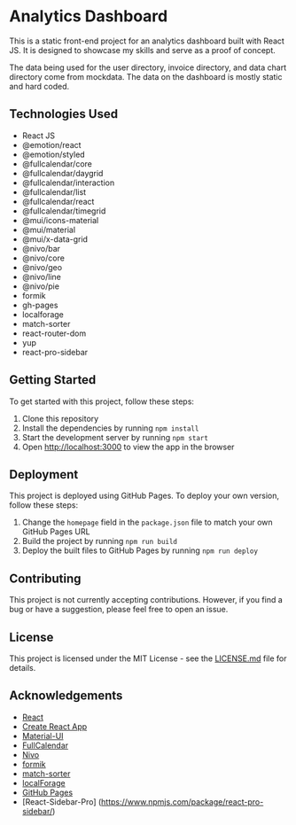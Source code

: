 # Analytics Dashboard

This is a static front-end project for an analytics dashboard built with React JS. It is designed to showcase my skills and serve as a proof of concept.

The data being used for the user directory, invoice directory, and data chart directory come from mockdata. 
The data on the dashboard is mostly static and hard coded. 


## Technologies Used

- React JS
- @emotion/react
- @emotion/styled
- @fullcalendar/core
- @fullcalendar/daygrid
- @fullcalendar/interaction
- @fullcalendar/list
- @fullcalendar/react
- @fullcalendar/timegrid
- @mui/icons-material
- @mui/material
- @mui/x-data-grid
- @nivo/bar
- @nivo/core
- @nivo/geo
- @nivo/line
- @nivo/pie
- formik
- gh-pages
- localforage
- match-sorter
- react-router-dom
- yup
- react-pro-sidebar

## Getting Started

To get started with this project, follow these steps:

1. Clone this repository
2. Install the dependencies by running `npm install`
3. Start the development server by running `npm start`
4. Open [http://localhost:3000](http://localhost:3000) to view the app in the browser

## Deployment

This project is deployed using GitHub Pages. To deploy your own version, follow these steps:

1. Change the `homepage` field in the `package.json` file to match your own GitHub Pages URL
2. Build the project by running `npm run build`
3. Deploy the built files to GitHub Pages by running `npm run deploy`

## Contributing

This project is not currently accepting contributions. However, if you find a bug or have a suggestion, please feel free to open an issue.

## License

This project is licensed under the MIT License - see the [LICENSE.md](LICENSE.md) file for details. 

## Acknowledgements

- [React](https://reactjs.org/)
- [Create React App](https://create-react-app.dev/)
- [Material-UI](https://mui.com/)
- [FullCalendar](https://fullcalendar.io/)
- [Nivo](https://nivo.rocks/)
- [formik](https://formik.org/)
- [match-sorter](https://github.com/kentcdodds/match-sorter)
- [localForage](https://localforage.github.io/localForage/)
- [GitHub Pages](https://pages.github.com/)
- [React-Sidebar-Pro] (https://www.npmjs.com/package/react-pro-sidebar/)

